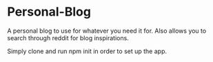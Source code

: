 # Personal-Blog
A personal blog to use for whatever you need it for. Also allows you to search through reddit for blog inspirations.

Simply clone and run npm init in order to set up the app. 
